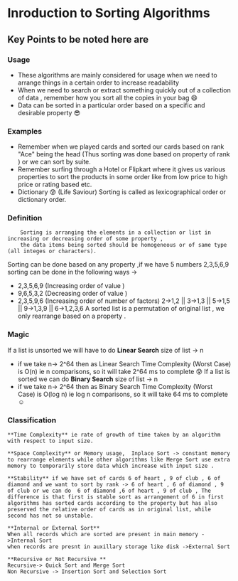 # Inroduction to Sorting Algorithms 
## Key Points to be noted here are 
### Usage 
- These algorithms are mainly considered for usage  when we need to arrange things in a certain order to increase readability 
- When we need to search or extract something quickly out of a collection of data , remember how you sort all the copies in your bag :smile:
- Data can be sorted in a particular order based on a specific and desirable property :sunglasses:

### Examples 
- Remember when we played cards and sorted our cards based on rank "Ace" being the head (Thus sorting was done based on property of rank ) or we can sort by suite.
- Remember surfing through a Hotel or Flipkart where it gives us various properties to sort the products  in some order like from  low price to high price or rating based etc.
- Dictionary :cold_sweat: (Life Saviour) Sorting is called as lexicographical order or dictionary order.

### Definition 
        Sorting is arranging the elements in a collection or list in increasing or decreasing order of some property , 
        the data items being sorted should be homogeneous or of same type (all integes or characters).
  Sorting can be done based on any property ,if we have 5 numbers 2,3,5,6,9 sorting can be done in the following ways ->
  - 2,3,5,6,9 (Increasing order of value )
  - 9,6,5,3,2 (Decreasing order of value )
  - 2,3,5,9,6 (Increasing order of number of factors) 2->1,2  ||   3->1,3  ||   5->1,5   ||   9->1,3,9   ||    6->1,2,3,6
  A sorted list is a permutation of original list , we only rearrange based on a property .
  
  ### Magic
  If a list is unsorted we will have to do **Linear Search** 
    size of list -> n 
   - if we take n-> 2^64 then as Linear Search Time Complexity (Worst Case) is O(n) ie n comparisons, so it will take 2^64 ms to complete :cold_sweat:
  If a list is sorted we can do **Binary Search**
  size of list -> n 
   - if we take n-> 2^64 then as Binary Search Time Complexity (Worst Case) is O(log n) ie log n comparisons, so it will take 64 ms to complete :relaxed:
   
   ### Classification 
   
    **Time Complexity** ie rate of growth of time taken by an algorithm with respect to input size.
    
    **Space Complexity** or Memory usage,  Inplace Sort -> constant memory to rearrange elements while other algorithms like Merge Sort use extra memory to temporarily store data which increase with input size . 
    
    **Stability** if we have set of cards 6 of heart , 9 of club , 6 of diamond and we want to sort by rank -> 6 of heart , 6 of diamond , 9 of club or we can do  6 of diamond ,6 of heart , 9 of club , The difference is that first is stable sort as arrangement of 6 in first algorithms has sorted cards according to the property but has also preserved the relative order of cards as in original list, while second has not so unstable.
    
    **Internal or External Sort**
    When all records which are sorted are present in main memory ->Internal Sort 
    when records are presnt in auxillary storage like disk ->External Sort 
    
    **Recursive or Not Recursive **
    Recursive-> Quick Sort and Merge Sort 
    Non Recursive -> Insertion Sort and Selection Sort
    
  
    
    
    
      
   
   
  
   
   
   
        

